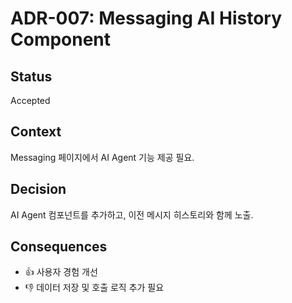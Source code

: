 # ADR-007: Messaging AI History Component

## Status
Accepted

## Context
Messaging 페이지에서 AI Agent 기능 제공 필요.

## Decision
AI Agent 컴포넌트를 추가하고, 이전 메시지 히스토리와 함께 노출.

## Consequences
- 👍 사용자 경험 개선
- 👎 데이터 저장 및 호출 로직 추가 필요
